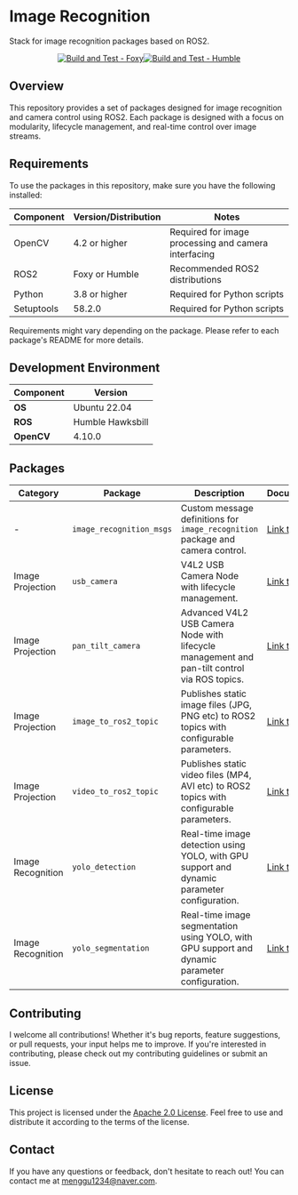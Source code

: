 # Image Recognition
Stack for image recognition packages based on ROS2.

<div align="center">
  
[![Build and Test - Foxy](https://github.com/mjlee111/image_recognition/actions/workflows/foxy.yml/badge.svg?branch=master&event=push)](https://github.com/mjlee111/image_recognition/actions/workflows/foxy.yml)[![Build and Test - Humble](https://github.com/mjlee111/image_recognition/actions/workflows/humble.yml/badge.svg?branch=master&event=push)](https://github.com/mjlee111/image_recognition/actions/workflows/humble.yml)

</div>

## Overview
This repository provides a set of packages designed for image recognition and camera control using ROS2. Each package is designed with a focus on modularity, lifecycle management, and real-time control over image streams.

## Requirements
To use the packages in this repository, make sure you have the following installed:

| Component | Version/Distribution | Notes |
|-----------|----------------------|-------|
| OpenCV    | 4.2 or higher        | Required for image processing and camera interfacing |
| ROS2      | Foxy or Humble       | Recommended ROS2 distributions |
| Python    | 3.8 or higher        | Required for Python scripts |
| Setuptools| 58.2.0               | Required for Python scripts |

Requirements might vary depending on the package. Please refer to each package's README for more details.

## Development Environment

| Component   | Version          |
|-------------|------------------|
| **OS**      | Ubuntu 22.04     |
| **ROS**     | Humble Hawksbill     |
| **OpenCV**  | 4.10.0            |


## Packages
<div align="center">

| Category          | Package              | Description                                                         | Documentation                                        |
|-------------------|----------------------|---------------------------------------------------------------------|-----------------------------------------------------|
| - | `image_recognition_msgs`          | Custom message definitions for `image_recognition` package and camera control.                     | [Link to docs](image_recognition_msgs/README.md)                |
| Image Projection  | `usb_camera`          | V4L2 USB Camera Node with lifecycle management.                     | [Link to docs](image_projection/usb_camera/README.md)                |
| Image Projection  | `pan_tilt_camera`     | Advanced V4L2 USB Camera Node with lifecycle management and pan-tilt control via ROS topics. | [Link to docs](image_projection/pan_tilt_camera/README.md) |
| Image Projection  | `image_to_ros2_topic` | Publishes static image files (JPG, PNG etc) to ROS2 topics with configurable parameters.          | [Link to docs](image_projection/image_to_ros2_topic/README.md)        |
| Image Projection  | `video_to_ros2_topic` | Publishes static video files (MP4, AVI etc) to ROS2 topics with configurable parameters.          | [Link to docs](image_projection/video_to_ros2_topic/README.md)        |
| Image Recognition  | `yolo_detection`    | Real-time image detection using YOLO, with GPU support and dynamic parameter configuration. | [Link to docs](image_recognition/yolo_detection/README.md)          |
| Image Recognition  | `yolo_segmentation`    | Real-time image segmentation using YOLO, with GPU support and dynamic parameter configuration. | [Link to docs](image_recognition/yolo_segmentation/README.md)          |

</div>

## Contributing
I welcome all contributions! Whether it's bug reports, feature suggestions, or pull requests, your input helps me to improve. If you're interested in contributing, please check out my contributing guidelines or submit an issue.

## License
This project is licensed under the [Apache 2.0 License](LICENSE). Feel free to use and distribute it according to the terms of the license.

## Contact
If you have any questions or feedback, don't hesitate to reach out! You can contact me at [menggu1234@naver.com][email].

[email]: mailto:menggu1234@naver.com
